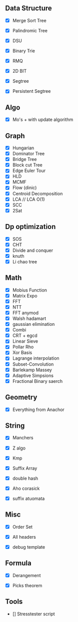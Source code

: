 ## Data Structure
- [x] Merge Sort Tree
- [x] Palindromic Tree
- [x] DSU
- [x] Binary Trie
- [x] RMQ
- [x] 2D BIT
- [x] Segtree
- [x] Persistent Segtree


## Algo
- [x] Mo's + with update algorithm

## Graph
- [x] Hungarian
- [x] Dominator Tree
- [x] Bridge Tree
- [x] Block cut Tree
- [x] Edge Euler Tour
- [x] HLD
- [x] MCMF
- [x] Flow (dinic)
- [x] Centroid Decomposition
- [x] LCA // LCA O(1)
- [x] SCC
- [x] 2Sat

## Dp optimization
- [x] SOS
- [x] CHT
- [x] Divide and conquer
- [x] knuth
- [x] Li chao tree

## Math
- [x] Mobius Function
- [x] Matrix Expo
- [x] FFT 
- [x] NTT
- [x] FFT anymod
- [x] Walsh hadamart
- [x] gaussian elimination
- [x] Combi
- [x] CRT + egcd
- [x] Linear Sieve
- [x] Pollar Rho
- [x] Xor Basis
- [x] Lagrange interpolation
- [x] Subset-Convolution
- [x] Barlekamp Massey
- [x] Adaptive Simpsions
- [x] Fractional Binary saerch

## Geometry
- [x] Everything from Anachor

## String
- [x] Manchers
- [x] Z algo
- [x] Kmp
- [x] Suffix Array
- [x] double hash
- [x] Aho corasick
- [x] suffix atuomata


## Misc
- [x] Order Set 
- [x] All headers
- [x] debug template


## Formula
- [x] Derangement
- [x] Picks theorem


## Tools
- [] Stresstester script
